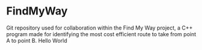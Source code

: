 # FindMyWay
Git repository used for collaboration within the Find My Way project, a C++ program made for identifying the most cost efficient route to take from point A to point B.
Hello World
